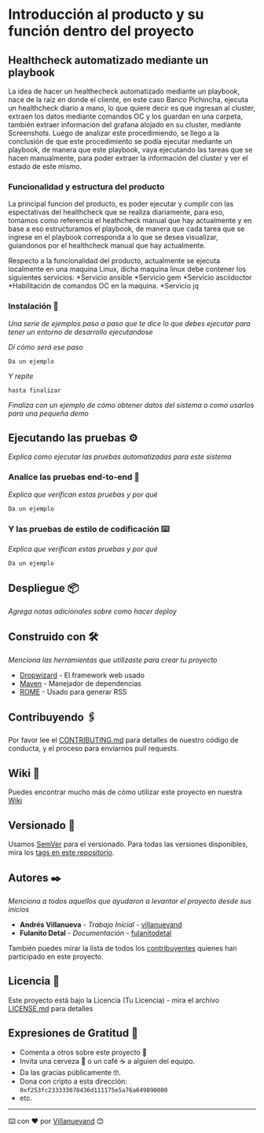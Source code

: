 # Introducción al producto y su función dentro del proyecto

## Healthcheck automatizado mediante un playbook

La idea de hacer un healthecheck automatizado mediante un playbook, nace de la raiz en donde el cliente, en este caso Banco Pichincha, ejecuta  un healthcheck diario a mano, lo que quiere decir es que ingresan al cluster, extraen los datos mediante comandos OC y los guardan en una carpeta, también extraer información del grafana alojado en su cluster, mediante Screenshots. Luego de analizar este procedimiendo, se llego a la conclusión de que este  procedimiento se podía ejecutar mediante un playbook, de manera que este playbook, vaya ejecutando las tareas que se hacen manualmente, para poder extraer la información del cluster y ver el estado de este mismo.


### Funcionalidad y estructura del producto

La principal funcion del producto, es poder ejecutar y cumplir con las espectativas del healthcheck que se realiza diariamente, para eso, tomamos como referencia el heathcheck manual que hay actualmente y en base a eso estructuramos el playbook, de manera que cada tarea que se ingrese en el playbook corresponda a lo que se desea visualizar, guiandonos por el healthcheck manual que hay actualmente.

Respecto a la funcionalidad del producto, actualmente se ejecuta localmente en una maquina Linux, dicha maquina linux debe contener los siguientes servicios:
	*Servicio ansible
	*Servicio gem
	*Servicio asciidoctor
	*Habilitación de comandos OC en la maquina.
	*Servicio jq

### Instalación 🔧

_Una serie de ejemplos paso a paso que te dice lo que debes ejecutar para tener un entorno de desarrollo ejecutandose_

_Dí cómo será ese paso_

```
Da un ejemplo
```

_Y repite_

```
hasta finalizar
```

_Finaliza con un ejemplo de cómo obtener datos del sistema o como usarlos para una pequeña demo_

## Ejecutando las pruebas ⚙️

_Explica como ejecutar las pruebas automatizadas para este sistema_

### Analice las pruebas end-to-end 🔩

_Explica que verifican estas pruebas y por qué_

```
Da un ejemplo
```

### Y las pruebas de estilo de codificación ⌨️

_Explica que verifican estas pruebas y por qué_

```
Da un ejemplo
```

## Despliegue 📦

_Agrega notas adicionales sobre como hacer deploy_

## Construido con 🛠️

_Menciona las herramientas que utilizaste para crear tu proyecto_

* [Dropwizard](http://www.dropwizard.io/1.0.2/docs/) - El framework web usado
* [Maven](https://maven.apache.org/) - Manejador de dependencias
* [ROME](https://rometools.github.io/rome/) - Usado para generar RSS

## Contribuyendo 🖇️

Por favor lee el [CONTRIBUTING.md](https://gist.github.com/villanuevand/xxxxxx) para detalles de nuestro código de conducta, y el proceso para enviarnos pull requests.

## Wiki 📖

Puedes encontrar mucho más de cómo utilizar este proyecto en nuestra [Wiki](https://github.com/tu/proyecto/wiki)

## Versionado 📌

Usamos [SemVer](http://semver.org/) para el versionado. Para todas las versiones disponibles, mira los [tags en este repositorio](https://github.com/tu/proyecto/tags).

## Autores ✒️

_Menciona a todos aquellos que ayudaron a levantar el proyecto desde sus inicios_

* **Andrés Villanueva** - *Trabajo Inicial* - [villanuevand](https://github.com/villanuevand)
* **Fulanito Detal** - *Documentación* - [fulanitodetal](#fulanito-de-tal)

También puedes mirar la lista de todos los [contribuyentes](https://github.com/your/project/contributors) quíenes han participado en este proyecto. 

## Licencia 📄

Este proyecto está bajo la Licencia (Tu Licencia) - mira el archivo [LICENSE.md](LICENSE.md) para detalles

## Expresiones de Gratitud 🎁

* Comenta a otros sobre este proyecto 📢
* Invita una cerveza 🍺 o un café ☕ a alguien del equipo. 
* Da las gracias públicamente 🤓.
* Dona con cripto a esta dirección: `0xf253fc233333078436d111175e5a76a649890000`
* etc.



---
⌨️ con ❤️ por [Villanuevand](https://github.com/Villanuevand) 😊
